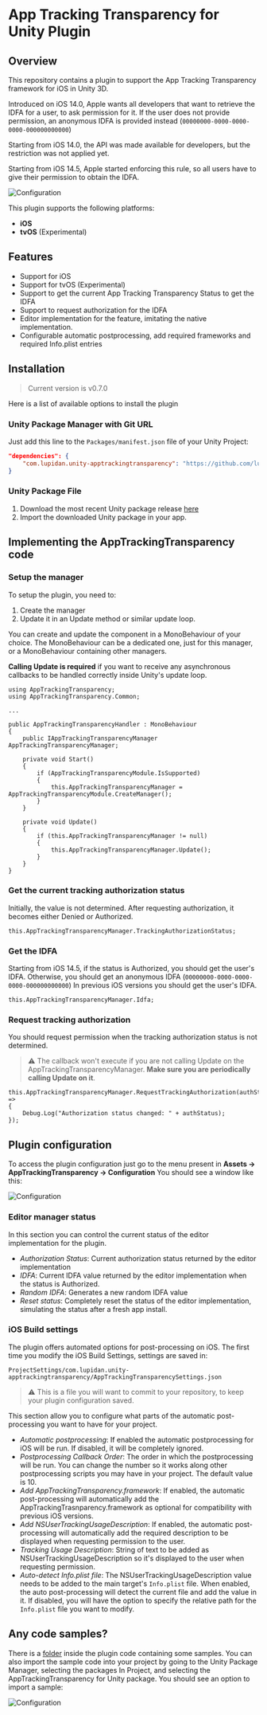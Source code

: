 # App Tracking Transparency for Unity Plugin

## Overview
This repository contains a plugin to support the App Tracking Transparency framework for iOS in Unity 3D.

Introduced on iOS 14.0, Apple wants all developers that want to retrieve the IDFA for a user, to ask permission for it. If the user does not provide permission, an anonymous IDFA is provided instead (`00000000-0000-0000-0000-000000000000`)

Starting from iOS 14.0, the API was made available for developers, but the restriction was not applied yet.

Starting from iOS 14.5, Apple started enforcing this rule, so all users have to give their permission to obtain the IDFA.

![Configuration](Img/03_ExamplePopup.jpeg)

This plugin supports the following platforms:
* **iOS**
* **tvOS** (Experimental)


## Features
- Support for iOS
- Support for tvOS (Experimental)
- Support to get the current App Tracking Transparency Status to get the IDFA
- Support to request authorization for the IDFA
- Editor implementation for the feature, imitating the native implementation.
- Configurable automatic postprocessing, add required frameworks and required Info.plist entries


## Installation

> Current version is v0.7.0

Here is a list of available options to install the plugin

### Unity Package Manager with Git URL

Just add this line to the `Packages/manifest.json` file of your Unity Project:

```json
"dependencies": {
    "com.lupidan.unity-apptrackingtransparency": "https://github.com/lupidan/unity-apptrackingtransparency.git?path=/com.lupidan.unity-apptrackingtransparency#v0.7.0"
}
```

### Unity Package File
1. Download the most recent Unity package release [here](https://github.com/lupidan/unity-apptrackingtransparency/releases)
2. Import the downloaded Unity package in your app.


## Implementing the AppTrackingTransparency code 

### Setup the manager
To setup the plugin, you need to:
1) Create the manager
2) Update it in an Update method or similar update loop.

You can create and update the component in a MonoBehaviour of your choice. The MonoBehaviour can be a dedicated one, just for this manager, or a MonoBehaviour containing other managers.

**Calling Update is required** if you want to receive any asynchronous callbacks to be handled correctly inside Unity's update loop.

```
using AppTrackingTransparency;
using AppTrackingTransparency.Common;

...

public AppTrackingTransparencyHandler : MonoBehaviour
{
    public IAppTrackingTransparencyManager AppTrackingTransparencyManager;

    private void Start()
    {
        if (AppTrackingTransparencyModule.IsSupported)
        {
            this.AppTrackingTransparencyManager = AppTrackingTransparencyModule.CreateManager();
        }
    }

    private void Update()
    {
        if (this.AppTrackingTransparencyManager != null)
        {
            this.AppTrackingTransparencyManager.Update();
        }
    }
}
```

### Get the current tracking authorization status
Initially, the value is not determined. After requesting authorization, it becomes either Denied or Authorized.

```
this.AppTrackingTransparencyManager.TrackingAuthorizationStatus;
```

### Get the IDFA
Starting from iOS 14.5, if the status is Authorized, you should get the user's IDFA. Otherwise, you should get an anonymous IDFA (`00000000-0000-0000-0000-000000000000`)
In previous iOS versions you should get the user's IDFA.
```
this.AppTrackingTransparencyManager.Idfa;
```

### Request tracking authorization
You should request permission when the tracking authorization status is not determined.
> :warning: The callback won't execute if you are not calling Update on the AppTrackingTransparencyManager. **Make sure you are periodically calling Update on it**.

```
this.AppTrackingTransparencyManager.RequestTrackingAuthorization(authStatus =>
{
    Debug.Log("Authorization status changed: " + authStatus);
});
```

## Plugin configuration

To access the plugin configuration just go to the menu present in **Assets -> AppTrackingTransparency -> Configuration** You should see a window like this:

![Configuration](Img/00_PluginConfiguration.png)

### Editor manager status
In this section you can control the current status of the editor implementation for the plugin.

- *Authorization Status*: Current authorization status returned by the editor implementation
- *IDFA*: Current IDFA value returned by the editor implementation when the status is Authorized.
- *Random IDFA*: Generates a new random IDFA value
- *Reset status*: Completely reset the status of the editor implementation, simulating the status after a fresh app install.

### iOS Build settings

The plugin offers automated options for post-processing on iOS. The first time you modify the iOS Build Settings, settings are saved in:

`ProjectSettings/com.lupidan.unity-apptrackingtransparency/AppTrackingTransparencySettings.json`

> :warning: This is a file you will want to commit to your repository, to keep your plugin configuration saved.

This section allow you to configure what parts of the automatic post-processing you want to have for your project.
- *Automatic postprocessing*: If enabled the automatic postprocessing for iOS will be run. If disabled, it will be completely ignored.
- *Postprocessing Callback Order*: The order in which the postprocessing will be run. You can change the number so it works along other postprocessing scripts you may have in your project. The default value is 10.
- *Add AppTrackingTransparency.framework*: If enabled, the automatic post-processing will automatically add the AppTrackingTrasnparency.framework as optional for compatibility with previous iOS versions.
- *Add NSUserTrackingUsageDescription*: If enabled, the automatic post-processing will automatically add the required description to be displayed when requesting permission to the user.
- *Tracking Usage Description*: String of text to be added as NSUserTrackingUsageDescription so it's displayed to the user when requesting permission.
- *Auto-detect Info.plist file*: The NSUserTrackingUsageDescription value needs to be added to the main target's `Info.plist` file. When enabled, the auto post-processing will detect the current file and add the value in it. If disabled, you will have the option to specify the relative path for the `Info.plist` file you want to modify.

## Any code samples?
There is a [folder](https://github.com/lupidan/unity-apptrackingtransparency/tree/main/com.lupidan.unity-apptrackingtransparency/Samples%7E) inside the plugin code containing some samples.
You can also import the sample code into your project by going to the Unity Package Manager, selecting the packages In Project, and selecting the AppTrackingTransparency for Unity package. You should see an option to import a sample:

![Configuration](Img/01_ImportSampleCode.png)
